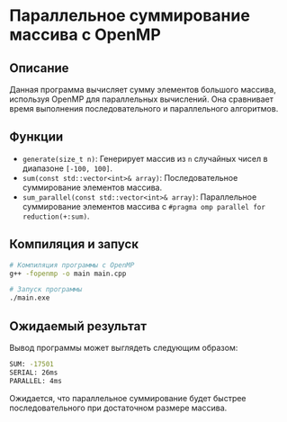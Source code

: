 # Параллельное суммирование массива с OpenMP

## Описание
Данная программа вычисляет сумму элементов большого массива, используя OpenMP для параллельных вычислений. Она сравнивает время выполнения последовательного и параллельного алгоритмов.

## Функции
- `generate(size_t n)`: Генерирует массив из `n` случайных чисел в диапазоне `[-100, 100]`.
- `sum(const std::vector<int>& array)`: Последовательное суммирование элементов массива.
- `sum_parallel(const std::vector<int>& array)`: Параллельное суммирование элементов массива с `#pragma omp parallel for reduction(+:sum)`.

## Компиляция и запуск
```bash
# Компиляция программы с OpenMP
g++ -fopenmp -o main main.cpp

# Запуск программы
./main.exe
```

## Ожидаемый результат
Вывод программы может выглядеть следующим образом:
```bash
SUM: -17501
SERIAL: 26ms
PARALLEL: 4ms
```
Ожидается, что параллельное суммирование будет быстрее последовательного при достаточном размере массива.

